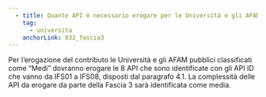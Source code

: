 ```yaml
---
  - title: Quante API è necessario erogare per le Università e gli AFAM pubblici con numero di studenti tra 10.001 e 20.000 (Fascia 3)?
    tag:
      - universita
    anchorLink: 032_fascia3
---
```


Per l’erogazione del contributo le Università e gli AFAM pubblici classificati come “Medi” dovranno erogare le 8 API che sono identificate con gli API ID che vanno da IFS01 a IFS08, disposti dal paragrafo 4.1. La complessità delle API da erogare da parte della Fascia 3 sarà identificata come media.
